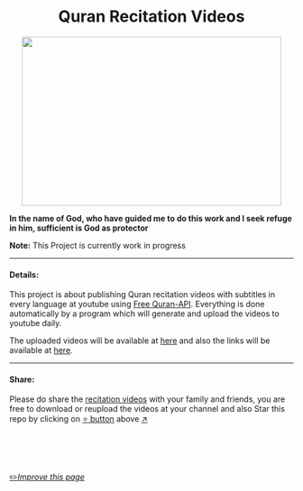 <h1 align="center">Quran Recitation Videos</h1>

<p align="center">
  <img width="460" height="300" src="https://github.com/fawazahmed0/quran-videos/raw/main/quran-recite.png">
</p>


**In the name of God, who have guided me to do this work and I seek refuge in him, sufficient is God as protector**

**Note:** This Project is currently work in progress

---
#### Details:
This project is about publishing Quran recitation videos with subtitles in every language at youtube using [Free Quran-API](https://github.com/fawazahmed0/quran-api).
Everything is done automatically by a program which will generate and upload the videos to youtube daily.



The uploaded videos will be available at [here](https://www.youtube.com/user/JavaDB9/playlists) and also the links will be available at [here](https://github.com/fawazahmed0/quran-videos/tree/main/uploaded).

---
#### Share:
Please do share the [recitation videos](https://www.youtube.com/user/JavaDB9/playlists) with your family and friends, you are free to download or reupload the videos at your channel and also Star this repo by clicking on [:star: button](#) above [:arrow_upper_right:](#)


<br>
<br>
<br>

[:pencil2:*Improve this page*](https://github.com/fawazahmed0/quran-videos/edit/main/README.md)

